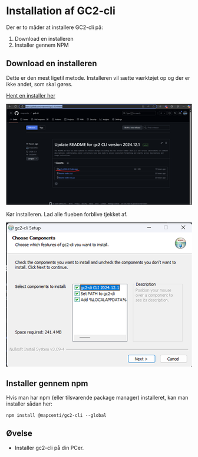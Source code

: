 # Installation af GC2-cli

Der er to måder at installere GC2-cli på:

1. Download en installeren
2. Installer gennem NPM

## Download en installeren

Dette er den mest ligetil metode. Installeren vil sætte værktøjet op og der er ikke andet, som skal gøres.

[Hent en installer her](https://github.com/mapcentia/gc2-cli/releases)

![Download af værktøjet](../assets/github.png)

Kør installeren. Lad alle flueben forblive tjekket af.

![Download af værktøjet](../assets/installer.png)

## Installer gennem npm

Hvis man har npm (eller tilsvarende package manager) installeret, kan man installer sådan her:

```
npm install @mapcenti/gc2-cli --global
```

## Øvelse
- Installer gc2-cli på din PCer.
